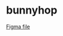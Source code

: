 # bunnyhop

[Figma file](https://www.figma.com/proto/fcZ8mMR7mrvklBoKcbmeZZ/The-Bunny-Hop?node-id=0-1&t=87Cupv7SUUpaYm9O-1)
